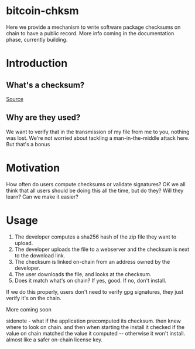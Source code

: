 # bitcoin-chksm
Here we provide a mechanism to write software package checksums on chain to have a public record.
More info coming in the documentation phase, currently building.

# Introduction
## What's a checksum?
[Source](https://www.lifewire.com/what-does-checksum-mean-2625825)
## Why are they used?
We want to verify that in the transmission of my file from me to you, nothing was lost. We're not worried about tackling a man-in-the-middle attack here. But that's a bonus

# Motivation
How often do users compute checksums or validate signatures? OK we all think that all users should be doing this all the time, but do they? Will they learn? Can we make it easier?

# Usage
1) The developer computes a sha256 hash of the zip file they want to upload.
2) The developer uploads the file to a webserver and the checksum is next to the download link.
3) The checksum is linked on-chain from an address owned by the developer.
4) The user downloads the file, and looks at the checksum.
5) Does it match what's on chain? If yes, good. If no, don't install.

If we do this properly, users don't need to verify gpg signatures, they just verify it's on the chain.

More coming soon

sidenote - what if the application precomputed its checksum. then knew where to look on chain. and then when starting the install it checked if the value on chain matched the value it computed -- otherwise it won't install. almost like a safer on-chain license key.

